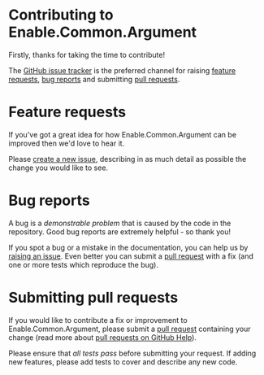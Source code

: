 # Contributing to Enable.Common.Argument

Firstly, thanks for taking the time to contribute!

The [GitHub issue tracker] is the preferred channel for raising
[feature requests], [bug reports] and submitting [pull requests].

# Feature requests

If you've got a great idea for how Enable.Common.Argument can be
improved then we'd love to hear it.

Please [create a new issue][raising an issue], describing in as much
detail as possible the change you would like to see.

# Bug reports

A bug is a *demonstrable problem* that is caused by the code in the repository.
Good bug reports are extremely helpful - so thank you!

If you spot a bug or a mistake in the documentation, you can help us by
[raising an issue]. Even better you can submit a [pull request][pull requests]
with a fix (and one or more tests which reproduce the bug).

# Submitting pull requests

If you would like to contribute a fix or improvement to
Enable.Common.Argument, please submit a [pull request][pull requests]
containing your change (read more about [pull requests on GitHub Help]).

Please ensure that *all tests pass* before submitting your request.
If adding new features, please add tests to cover and describe any new code.

[feature requests]: #feature-requests
[bug reports]: #bug-reports
[pull requests]: #submitting-pull-requests
[GitHub issue tracker]: https://github.com/EnableSoftware/Enable.Common.Argument/issues
[raising an issue]: https://github.com/EnableSoftware/Enable.Common.Argument/issues/new
[pull requests on GitHub Help]: https://help.github.com/articles/about-pull-requests/